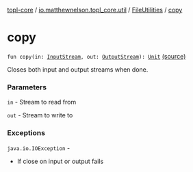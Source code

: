 [topl-core](../../index.md) / [io.matthewnelson.topl_core.util](../index.md) / [FileUtilities](index.md) / [copy](./copy.md)

# copy

`fun copy(in: `[`InputStream`](https://docs.oracle.com/javase/6/docs/api/java/io/InputStream.html)`, out: `[`OutputStream`](https://docs.oracle.com/javase/6/docs/api/java/io/OutputStream.html)`): `[`Unit`](https://kotlinlang.org/api/latest/jvm/stdlib/kotlin/-unit/index.html) [(source)](https://github.com/05nelsonm/TorOnionProxyLibrary-Android/blob/master/topl-core/src/main/java/io/matthewnelson/topl_core/util/FileUtilities.kt#L131)

Closes both input and output streams when done.

### Parameters

`in` - Stream to read from

`out` - Stream to write to

### Exceptions

`java.io.IOException` -
* If close on input or output fails
